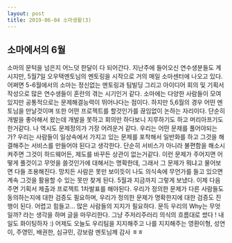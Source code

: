 ```yaml
---
layout: post
title: 2019-06-04 소마생활(3)
---
```


## 소마에서의 6월

소마의 문턱을 넘은지 어느덧 한달이 다 되어간다. 지난주에 들어오신 연수생분들도 계시지만, 5월7일 오우택멘토님의 멘토링을 시작으로 거의 매일 소마센터에 나오고 있다. 어쩌면 5-6월에서의 소마는 정신없는 멘토링과 팀빌딩 그리고 아이디어 회의 및 기획서 작성으로 많은 연수생들이 혼란의 겪는 시기인거 같다.
소마에는 다양한 사람들이 모여있지만 공통적으로는 문제해결능력이 뛰어나다는 점이다. 하지만 5,6월의 경우 어떤 멘토님을 만날것이며 또한 어떤 프로젝트를 할것인가를 끊임없이 논하는 자리이다. 단순히 개발을 좋아해서 왔는데 개발을 못하고 회의만 하다보니 지루하기도 하고 머리아프기도 한거같다.
나 역시도 문제정의가 가장 어려운거 같다.
우리는 어떤 문제를 풀어야되는가? 우리는 사람들이 일상속에서 가지고 있는 문제를 포착해서 일반화를 하고 그것을 해결해주는 서비스를 만들어야 된다고 생각한다. 단순히 서비스가 아니라 불편함을 해소시켜주면 그것이 하드웨어든, 제도를 바꾸든 상관이 없는거같다. 이런 문제가 주어지면 어떻게 풀것이고 무엇을 쓸것인가에 대해서는 명확한데, 그래서 그 문제가 뭐냐고 물어보면 다들 조용해진다.
망치든 사람은 못만 보이듯이 나도 의식속에 무언가를 들고 있으면 계속 그것을 활용할 수 있는 못만 찾게 된다.
5월과 지금까지 그렇게 보냈다.
이제 다음주면 기획서 제출과 프로젝트 1차발표를 해야된다.
우리가 정의한 문제가 다른 사람들도 동의하는지에 대한 검증도 필요하며, 우리가 정의한 문제가 명확한지에 대한 검증도 진행이 된다.
어렵고 힘들고... 많은 사람들의 지지가 필요하다.
문득 우리의 Why는 무엇일까? 라는 생각을 하며 글을 마무리한다.
그냥 주저리주러리 의식의 흐름대로 썼다 !
내일도 화이팅하자 :)
어제도 오늘도 우리팀을 지지해주고 나를 지지해주는 영환이형, 성연이, 주영민, 배권한, 심규민, 강보람 멘토님께 감사 ㅎㅎ
